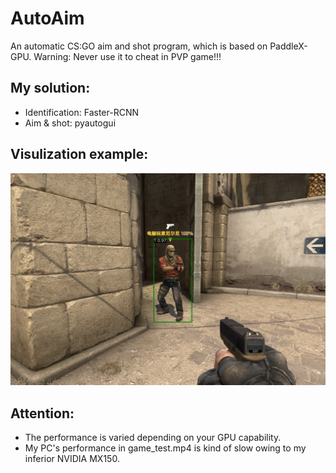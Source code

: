 # AutoAim
An automatic CS:GO aim and shot program, which is based on PaddleX-GPU. 
Warning: Never use it to cheat in PVP game!!!

## My solution:
- Identification: Faster-RCNN
- Aim & shot: pyautogui

## Visulization example:
<img src='/examples/visualize_1614311791655.jpg'>

## Attention:
- The performance is varied depending on your GPU capability. 
- My PC's performance in game_test.mp4 is kind of slow owing to my inferior NVIDIA MX150.
